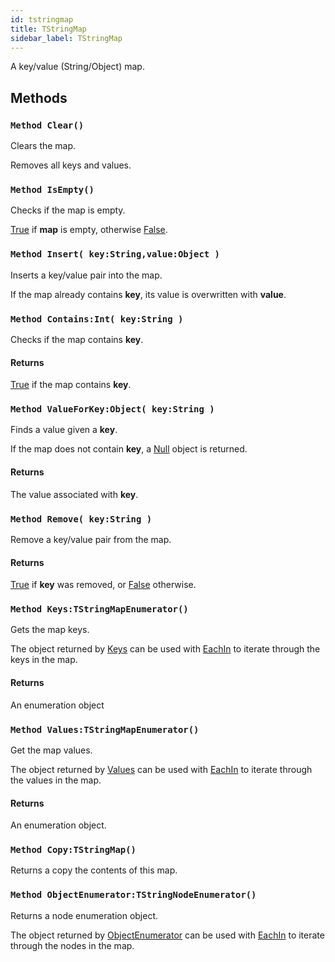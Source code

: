 ```yaml
---
id: tstringmap
title: TStringMap
sidebar_label: TStringMap
---
```


A key/value (String/Object) map.


## Methods

### `Method Clear()`

Clears the map.

Removes all keys and values.



### `Method IsEmpty()`

Checks if the map is empty.

[True](../../../brl/brl.blitz/#true) if <b>map</b> is empty, otherwise [False](../../../brl/brl.blitz/#false).



### `Method Insert( key:String,value:Object )`

Inserts a key/value pair into the map.

If the map already contains <b>key</b>, its value is overwritten with <b>value</b>.



### `Method Contains:Int( key:String )`

Checks if the map contains <b>key</b>.

#### Returns
[True](../../../brl/brl.blitz/#true) if the map contains <b>key</b>.



### `Method ValueForKey:Object( key:String )`

Finds a value given a <b>key</b>.

If the map does not contain <b>key</b>, a [Null](../../../brl/brl.blitz/#null) object is returned.


#### Returns
The value associated with <b>key</b>.



### `Method Remove( key:String )`

Remove a key/value pair from the map.

#### Returns
[True](../../../brl/brl.blitz/#true) if <b>key</b> was removed, or [False](../../../brl/brl.blitz/#false) otherwise.



### `Method Keys:TStringMapEnumerator()`

Gets the map keys.

The object returned by [Keys](../../../brl/brl.map/#method-keys-tstringmapenumerator) can be used with [EachIn](../../../brl/brl.blitz/#eachin) to iterate through the keys in the map.


#### Returns
An enumeration object



### `Method Values:TStringMapEnumerator()`

Get the map values.

The object returned by [Values](../../../brl/brl.map/#method-values-tstringmapenumerator) can be used with [EachIn](../../../brl/brl.blitz/#eachin) to iterate through the values in the map.


#### Returns
An enumeration object.



### `Method Copy:TStringMap()`

Returns a copy the contents of this map.


### `Method ObjectEnumerator:TStringNodeEnumerator()`

Returns a node enumeration object.

The object returned by [ObjectEnumerator](../../../brl/brl.map/#method-objectenumerator-tstringnodeenumerator) can be used with [EachIn](../../../brl/brl.blitz/#eachin) to iterate through the nodes in the map.



